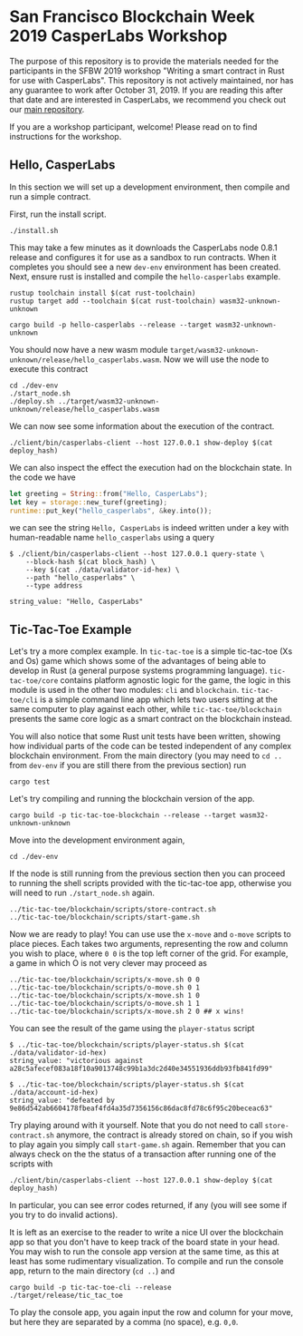 # San Francisco Blockchain Week 2019 CasperLabs Workshop

The purpose of this repository is to provide the materials needed for the
participants in the SFBW 2019 workshop "Writing a smart contract in Rust for use
with CasperLabs". This repository is not actively maintained, nor has any
guarantee to work after October 31, 2019. If you are reading this after that
date and are interested in CasperLabs, we recommend you check out our [main
repository](https://github.com/CasperLabs/CasperLabs).

If you are a workshop participant, welcome! Please read on to find instructions
for the workshop.

## Hello, CasperLabs

In this section we will set up a development environment, then compile and run a
simple contract.

First, run the install script.

```shell
./install.sh
```

This may take a few minutes as it downloads the CasperLabs node 0.8.1 release
and configures it for use as a sandbox to run contracts. When it completes you
should see a new `dev-env` environment has been created. Next, ensure rust is
installed and compile the `hello-casperlabs` example.

```shell
rustup toolchain install $(cat rust-toolchain)
rustup target add --toolchain $(cat rust-toolchain) wasm32-unknown-unknown

cargo build -p hello-casperlabs --release --target wasm32-unknown-unknown
```

You should now have a new wasm module
`target/wasm32-unknown-unknown/release/hello_casperlabs.wasm`. Now we will use
the node to execute this contract

```shell
cd ./dev-env
./start_node.sh
./deploy.sh ../target/wasm32-unknown-unknown/release/hello_casperlabs.wasm
```

We can now see some information about the execution of the contract.

```shell
./client/bin/casperlabs-client --host 127.0.0.1 show-deploy $(cat deploy_hash)
```

We can also inspect the effect the execution had on the blockchain state. In
the code we have

```rust
let greeting = String::from("Hello, CasperLabs");
let key = storage::new_turef(greeting);
runtime::put_key("hello_casperlabs", &key.into());
```

we can see the string `Hello, CasperLabs` is indeed written under a key with
human-readable name `hello_casperlabs` using a query

```shell
$ ./client/bin/casperlabs-client --host 127.0.0.1 query-state \
    --block-hash $(cat block_hash) \
    --key $(cat ./data/validator-id-hex) \
    --path "hello_casperlabs" \
    --type address

string_value: "Hello, CasperLabs"
```

## Tic-Tac-Toe Example

Let's try a more complex example. In `tic-tac-toe` is a simple tic-tac-toe (Xs
and Os) game which shows some of the advantages of being able to develop in Rust
(a general purpose systems programming language). `tic-tac-toe/core` contains
platform agnostic logic for the game, the logic in this module is used in the
other two modules: `cli` and `blockchain`. `tic-tac-toe/cli` is a simple command
line app which lets two users sitting at the same computer to play against each
other, while `tic-tac-toe/blockchain` presents the same core logic as a smart
contract on the blockchain instead.

You will also notice that some Rust unit tests have been written, showing how
individual parts of the code can be tested independent of any complex blockchain
environment. From the main directory (you may need to `cd ..` from `dev-env` if
you are still there from the previous section) run

```shell
cargo test
```

Let's try compiling and running the blockchain version of the app.

```shell
cargo build -p tic-tac-toe-blockchain --release --target wasm32-unknown-unknown
```

Move into the development environment again,

```shell
cd ./dev-env
```

If the node is still running from the previous section then you can proceed to
running the shell scripts provided with the tic-tac-toe app, otherwise you will
need to run `./start_node.sh` again.

```shell
../tic-tac-toe/blockchain/scripts/store-contract.sh
../tic-tac-toe/blockchain/scripts/start-game.sh
```

Now we are ready to play! You can use use the `x-move` and `o-move` scripts to
place pieces. Each takes two arguments, representing the row and column you wish
to place, where `0 0` is the top left corner of the grid. For example, a game in
which O is not very clever may proceed as

```shell
../tic-tac-toe/blockchain/scripts/x-move.sh 0 0
../tic-tac-toe/blockchain/scripts/o-move.sh 0 1
../tic-tac-toe/blockchain/scripts/x-move.sh 1 0
../tic-tac-toe/blockchain/scripts/o-move.sh 1 1
../tic-tac-toe/blockchain/scripts/x-move.sh 2 0 ## x wins!
```

You can see the result of the game using the `player-status` script

```shell
$ ../tic-tac-toe/blockchain/scripts/player-status.sh $(cat ./data/validator-id-hex)
string_value: "victorious against a28c5afecef083a18f10a9013748c99b1a3dc2d40e34551936ddb93fb841fd99"

$ ../tic-tac-toe/blockchain/scripts/player-status.sh $(cat ./data/account-id-hex)
string_value: "defeated by 9e86d542ab6604178fbeaf4fd4a35d7356156c86dac8fd78c6f95c20beceac63"
```

Try playing around with it yourself. Note that you do not need to call
`store-contract.sh` anymore, the contract is already stored on chain, so if you
wish to play again you simply call `start-game.sh` again. Remember that you can
always check on the the status of a transaction after running one of the scripts
with 

```shell
./client/bin/casperlabs-client --host 127.0.0.1 show-deploy $(cat deploy_hash)
```

In particular, you can see error codes returned, if any (you will see some if
you try to do invalid actions).

It is left as an exercise to the reader to write a nice UI over the blockchain
app so that you don't have to keep track of the board state in your head. You
may wish to run the console app version at the same time, as this at least has
some rudimentary visualization. To compile and run the console app, return to
the main directory (`cd ..`) and 

```shell
cargo build -p tic-tac-toe-cli --release
./target/release/tic_tac_toe
```
To play the console app, you again input the row and column for your move, but
here they are separated by a comma (no space), e.g. `0,0`.
